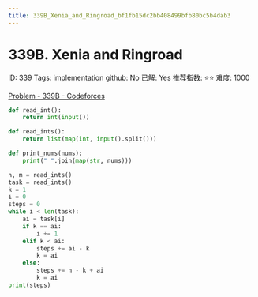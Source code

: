 ```yaml
---
title: 339B_Xenia_and_Ringroad_bf1fb15dc2bb408499bfb80bc5b4dab3
---
```


# 339B. Xenia and Ringroad

ID: 339
Tags: implementation
github: No
已解: Yes
推荐指数: ⭐⭐
难度: 1000

[Problem - 339B - Codeforces](https://codeforces.com/problemset/problem/339/B)

```python
def read_int():
    return int(input())

def read_ints():
    return list(map(int, input().split()))

def print_nums(nums):
    print(" ".join(map(str, nums)))

n, m = read_ints()
task = read_ints()
k = 1
i = 0
steps = 0
while i < len(task):
    ai = task[i]
    if k == ai:
        i += 1
    elif k < ai:
        steps += ai - k
        k = ai
    else:
        steps += n - k + ai
        k = ai
print(steps)
```